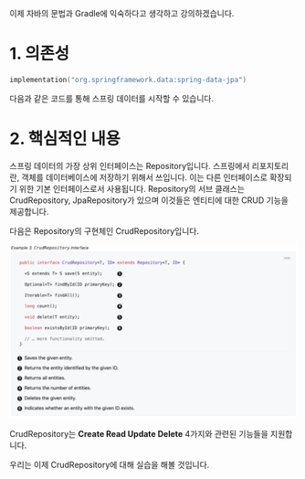 이제 자바의 문법과 Gradle에 익숙하다고 생각하고 강의하겠습니다.

# 1. 의존성
```kotlin
implementation("org.springframework.data:spring-data-jpa")
```
다음과 같은 코드를 통해 스프링 데이터를 시작할 수 있습니다.

# 2. 핵심적인 내용
스프링 데이터의 가장 상위 인터페이스는 Repository입니다. 스프링에서 리포지토리란, 객체를 데이터베이스에 저장하기 위해서 쓰입니다. 이는 다른 인터페이스로 확장되기 위한 기본 인터페이스로서 사용됩니다. Repository의 서브 클래스는 CrudRepository, JpaRepository가 있으며 이것들은 엔티티에 대한 CRUD 기능을 제공합니다.

다음은 Repository의 구현체인 CrudRepository입니다.

![](/public/spring-springdata-1.png)

CrudRepository는 **Create Read Update Delete** 4가지와 관련된 기능들을 지원합니다.

우리는 이제 CrudRepository에 대해 실습을 해볼 것입니다.
